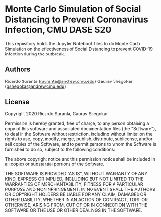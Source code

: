 # Monte Carlo Simulation of Social Distancing to Prevent Coronavirus Infection, CMU DASE S20

This repository holds the Jupyter Notebook files to do Monte Carlo Simulation on the effectiveness of Social Distancing to prevent COVID-19 infection during the outbreak.

## Authors

Ricardo Suranta (rsuranta@andrew.cmu.edu)
Gaurav Shegokar (gshegoka@andrew.cmu.edu)

## License

Copyright 2020 Ricardo Suranta, Gaurav Shegokar

Permission is hereby granted, free of charge, to any person obtaining a copy of this software and associated documentation files (the "Software"), to deal in the Software without restriction, including without limitation the rights to use, copy, modify, merge, publish, distribute, sublicense, and/or sell copies of the Software, and to permit persons to whom the Software is furnished to do so, subject to the following conditions:

The above copyright notice and this permission notice shall be included in all copies or substantial portions of the Software.

THE SOFTWARE IS PROVIDED "AS IS", WITHOUT WARRANTY OF ANY KIND, EXPRESS OR IMPLIED, INCLUDING BUT NOT LIMITED TO THE WARRANTIES OF MERCHANTABILITY, FITNESS FOR A PARTICULAR PURPOSE AND NONINFRINGEMENT. IN NO EVENT SHALL THE AUTHORS OR COPYRIGHT HOLDERS BE LIABLE FOR ANY CLAIM, DAMAGES OR OTHER LIABILITY, WHETHER IN AN ACTION OF CONTRACT, TORT OR OTHERWISE, ARISING FROM, OUT OF OR IN CONNECTION WITH THE SOFTWARE OR THE USE OR OTHER DEALINGS IN THE SOFTWARE.
